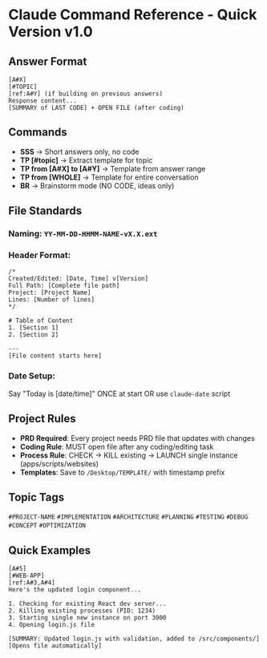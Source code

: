 # Claude Command Reference - Quick Version v1.0

## Answer Format
```
[A#X]
[#TOPIC]
[ref:A#Y] (if building on previous answers)
Response content...
[SUMMARY of LAST CODE] + OPEN FILE (after coding)
```

## Commands
- **SSS** → Short answers only, no code
- **TP [#topic]** → Extract template for topic
- **TP from [A#X] to [A#Y]** → Template from answer range
- **TP from [WHOLE]** → Template for entire conversation
- **BR** → Brainstorm mode (NO CODE, ideas only)

## File Standards

### Naming: `YY-MM-DD-HHMM-NAME-vX.X.ext`

### Header Format:
```
/*
Created/Edited: [Date, Time] v[Version]
Full Path: [Complete file path]
Project: [Project Name]
Lines: [Number of lines]
*/

# Table of Content
1. [Section 1]
2. [Section 2]

---
[File content starts here]
```

### Date Setup:
Say "Today is [date/time]" ONCE at start OR use `claude-date` script

## Project Rules
- **PRD Required**: Every project needs PRD file that updates with changes
- **Coding Rule**: MUST open file after any coding/editing task
- **Process Rule**: CHECK → KILL existing → LAUNCH single instance (apps/scripts/websites)
- **Templates**: Save to `/Desktop/TEMPLATE/` with timestamp prefix

## Topic Tags
`#PROJECT-NAME` `#IMPLEMENTATION` `#ARCHITECTURE` `#PLANNING` `#TESTING` `#DEBUG` `#CONCEPT` `#OPTIMIZATION`

## Quick Examples
```
[A#5]
[#WEB-APP]
[ref:A#3,A#4]
Here's the updated login component...

1. Checking for existing React dev server...
2. Killing existing processes (PID: 1234)
3. Starting single new instance on port 3000
4. Opening login.js file

[SUMMARY: Updated login.js with validation, added to /src/components/]
[Opens file automatically]
```
